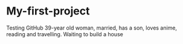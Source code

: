 # My-first-project
Testing GitHub
39-year old woman, married, has a son, loves anime, reading and travelling. Waiting to build a house
